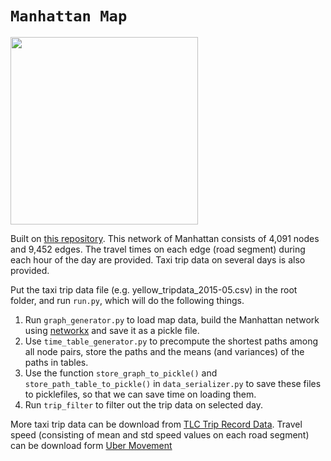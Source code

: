 # `Manhattan Map`
<img src="https://github.com/Leot6/Manhattan-Map/blob/master/map-data/nodes.png" width="300">

Built on [this repository](https://github.com/wallarelvo/nyc-taxi-analysis). This network of Manhattan consists of 4,091 nodes and 9,452 edges. The travel times on each edge (road segment) during each hour of the day are provided. Taxi trip data on several days is also provided. 

Put the taxi trip data file (e.g. yellow_tripdata_2015-05.csv) in the root folder, and run `run.py`, which will do the following things.
1. Run `graph_generator.py` to load map data, build the Manhattan network using [networkx](https://networkx.github.io/) and save it as a pickle file. 
2. Use `time_table_generator.py` to precompute the shortest paths among all node pairs, store the paths and the means (and variances) of the paths in tables. 
3. Use the function `store_graph_to_pickle()` and `store_path_table_to_pickle()` in `data_serializer.py` to save these files to picklefiles, so that we can save time on loading them. 
4. Run `trip_filter` to filter out the trip data on selected day.

More taxi trip data can be download from [TLC Trip Record Data](https://www1.nyc.gov/site/tlc/about/tlc-trip-record-data.page). Travel speed (consisting of mean and std speed values on each road segment) can be download form [Uber Movement](https://movement.uber.com/explore/new_york/speeds/query?dt[tpb]=ALL_DAY&dt[wd;]=1,2,3,4,5,6,7&dt[dr][sd]=2019-11-30&dt[dr][ed]=2019-12-30&ff=&lat.=40.7264408&lng.=-73.9924725&z.=13.17&lang=en-US)
